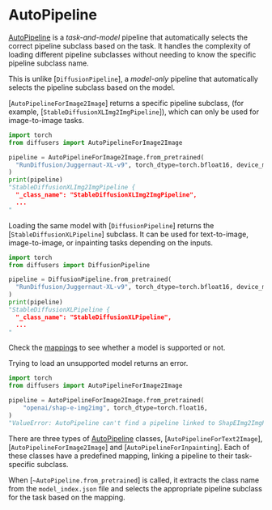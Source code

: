 <!--Copyright 2025 The HuggingFace Team. All rights reserved.

Licensed under the Apache License, Version 2.0 (the "License"); you may not use this file except in compliance with
the License. You may obtain a copy of the License at

http://www.apache.org/licenses/LICENSE-2.0

Unless required by applicable law or agreed to in writing, software distributed under the License is distributed on
an "AS IS" BASIS, WITHOUT WARRANTIES OR CONDITIONS OF ANY KIND, either express or implied. See the License for the
specific language governing permissions and limitations under the License.
-->

# AutoPipeline

[AutoPipeline](../api/models/auto_model) is a *task-and-model* pipeline that automatically selects the correct pipeline subclass based on the task. It handles the complexity of loading different pipeline subclasses without needing to know the specific pipeline subclass name.

This is unlike [`DiffusionPipeline`], a *model-only* pipeline that automatically selects the pipeline subclass based on the model.

[`AutoPipelineForImage2Image`] returns a specific pipeline subclass, (for example, [`StableDiffusionXLImg2ImgPipeline`]), which can only be used for image-to-image tasks.

```py
import torch
from diffusers import AutoPipelineForImage2Image

pipeline = AutoPipelineForImage2Image.from_pretrained(
  "RunDiffusion/Juggernaut-XL-v9", torch_dtype=torch.bfloat16, device_map="cuda",
)
print(pipeline)
"StableDiffusionXLImg2ImgPipeline {
  "_class_name": "StableDiffusionXLImg2ImgPipeline",
  ...
"
```

Loading the same model with [`DiffusionPipeline`] returns the [`StableDiffusionXLPipeline`] subclass. It can be used for text-to-image, image-to-image, or inpainting tasks depending on the inputs.

```py
import torch
from diffusers import DiffusionPipeline

pipeline = DiffusionPipeline.from_pretrained(
  "RunDiffusion/Juggernaut-XL-v9", torch_dtype=torch.bfloat16, device_map="cuda",
)
print(pipeline)
"StableDiffusionXLPipeline {
  "_class_name": "StableDiffusionXLPipeline",
  ...
"
```

Check the [mappings](https://github.com/huggingface/diffusers/blob/130fd8df54f24ffb006d84787b598d8adc899f23/src/diffusers/pipelines/auto_pipeline.py#L114) to see whether a model is supported or not.

Trying to load an unsupported model returns an error.

```py
import torch
from diffusers import AutoPipelineForImage2Image

pipeline = AutoPipelineForImage2Image.from_pretrained(
    "openai/shap-e-img2img", torch_dtype=torch.float16,
)
"ValueError: AutoPipeline can't find a pipeline linked to ShapEImg2ImgPipeline for None"
```

There are three types of [AutoPipeline](../api/models/auto_model) classes, [`AutoPipelineForText2Image`], [`AutoPipelineForImage2Image`] and [`AutoPipelineForInpainting`]. Each of these classes have a predefined mapping, linking a pipeline to their task-specific subclass.

When [`~AutoPipeline.from_pretrained`] is called, it extracts the class name from the `model_index.json` file and selects the appropriate pipeline subclass for the task based on the mapping.